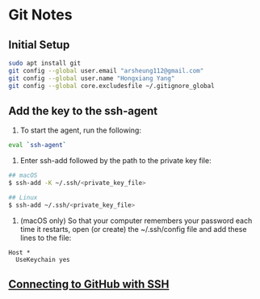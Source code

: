 # Git Notes

## Initial Setup
```bash
sudo apt install git
git config --global user.email "arsheung112@gmail.com"
git config --global user.name "Hongxiang Yang"
git config --global core.excludesfile ~/.gitignore_global
```

## Add the key to the ssh-agent

1. To start the agent, run the following:

```bash
eval `ssh-agent`
```

1. Enter ssh-add followed by the path to the private key file:

```bash
## macOS
$ ssh-add -K ~/.ssh/<private_key_file>

## Linux
$ ssh-add ~/.ssh/<private_key_file>
```

1. (macOS only) So that your computer remembers your password each time it restarts, open (or create) the ~/.ssh/config file and add these lines to the file:

```init
Host *
  UseKeychain yes
```

## [Connecting to GitHub with SSH](https://help.github.com/articles/connecting-to-github-with-ssh/)

